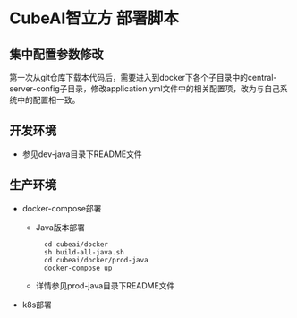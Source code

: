 # CubeAI智立方 部署脚本

## 集中配置参数修改

第一次从git仓库下载本代码后，需要进入到docker下各个子目录中的central-server-config子目录，修改application.yml文件中的相关配置项，改为与自己系统中的配置相一致。

## 开发环境

- 参见dev-java目录下README文件

## 生产环境

- docker-compose部署
 
    - Java版本部署
    
            cd cubeai/docker
            sh build-all-java.sh
            cd cubeai/docker/prod-java
            docker-compose up
    
    - 详情参见prod-java目录下README文件

- k8s部署

